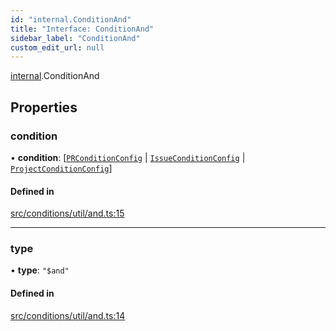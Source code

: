 ```yaml
---
id: "internal.ConditionAnd"
title: "Interface: ConditionAnd"
sidebar_label: "ConditionAnd"
custom_edit_url: null
---
```


[internal](../modules/internal.md).ConditionAnd

## Properties

### condition

• **condition**: [[`PRConditionConfig`](PRConditionConfig.md) \| [`IssueConditionConfig`](IssueConditionConfig.md) \| [`ProjectConditionConfig`](ProjectConditionConfig.md)]

#### Defined in

[src/conditions/util/and.ts:15](https://github.com/Resnovas/smartcloud/blob/b9e22a9/src/conditions/util/and.ts#L15)

___

### type

• **type**: ``"$and"``

#### Defined in

[src/conditions/util/and.ts:14](https://github.com/Resnovas/smartcloud/blob/b9e22a9/src/conditions/util/and.ts#L14)
